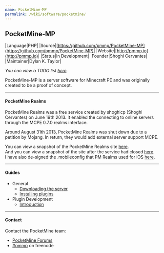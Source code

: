 ```yaml
---
name: PocketMine-MP
permalink: /wiki/software/pocketmine/
---
```

## PocketMine-MP

|Language|PHP|
|Source|[https://github.com/pmmp/PocketMine-MP](https://github.com/pmmp/PocketMine-MP)|
|Website|[http://pmmp.io](http://pmmp.io)|
|Status|In Development|
|Founder|Shoghi Cervantes|
|Maintainer|Dylan K. Taylor|

*You can view a TODO list [here](todo/).*

PocketMine-MP is a server software for Minecraft PE and was originally created to be a proof of concept.  

---

#### PocketMine Realms
PocketMine Realms was a free service created by shoghicp (Shoghi Cervantes) on June 19th 2013.
It enabled the connecting to online servers through the MCPE 0.7.0 realms interface. 

Around August 31th 2013, PocketMine Realms was shut down due to a petition by Mojang. In return, they would add external server support MCPE.

You can view a snapshot of the PocketMine Realms site [here](http://web.archive.org/web/20130811232607/http://realms.pocketmine.net/).  
And you can view a snapshot of the site after the service had closed [here](http://web.archive.org/web/20131001030747/realms.pocketmine.net).  
I have also de-signed the .mobileconfig that PM Realms used for iOS [here](http://dl.thediamondyt.tk/realms.mobileconfig).

---

#### Guides
* General
  * [Downloading the server](guides/downloading-the-server/)
  * [Installing plugins](guides/installing-plugins/)
* Plugin Development
  * [Introduction](guides/plugin-dev/)

---

#### Contact
Contact the PocketMine team:

* [PocketMine Forums](http://forums.pmmp.io)  
* [#pmmp](http://webchat.freenode.net/?channels=pmmp&uio=d4) on freenode
